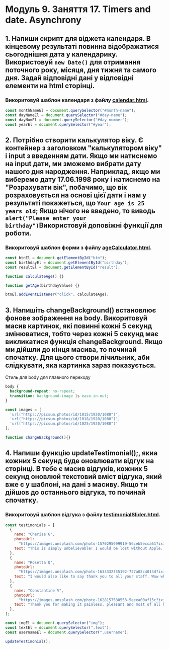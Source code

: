 # Модуль 9. Заняття 17. Timers and date. Asynchrony

## 1. Напиши скрипт для віджета календаря. В кінцевому результаті повинна відображатися сьогоднішня дата у календарику. Використовуй `new Date()` для отримання поточного року, місяця, дня тижня та самого дня. Задай відповідні дані у відповідні елементи на html сторінці.

### Викоритовуй шаблон календаря з файлу [calendar.html](./calendar.html).

```js
const monthNameEl = document.querySelector("#month-name");
const dayNameEl = document.querySelector("#day-name");
const dayNumEl = document.querySelector("#day-number");
const yearEl = document.querySelector("#year");
```

## 2. Потрібно створити калькулятор віку. Є контейнер з заголовком "калькулятором віку" і input з введенням дати. Якщо ми натиснемо на input дати, ми зможемо вибрати дату нашого дня народження. Наприклад, якщо ми виберемо дату 17.06.1998 року і натиснемо на "Розрахувати вік", побачимо, що вік розраховується на основі цієї дати і нам у результаті покажеться, що `Your age is 25 years old`; Якщо нічого не введено, то виводь `alert("Please enter your birthday")`Використовуй доповіжні функції для роботи.

### Викоритовуй шаблон форми з файлу [ageCalculator.html](./ageCalculator.html).

```js
const btnEl = document.getElementById("btn");
const birthdayEl = document.getElementById("birthday");
const resultEl = document.getElementById("result");

function calculateAge() {}

function getAge(birthdayValue) {}

btnEl.addEventListener("click", calculateAge);
```


## 3. Напишіть changeBackground() встановлює фонове зображення на body. Викоритовуй масив картинок, які повинні кожні 5 секунд змінюватися, тобто через кожні 5 секунд має викликатися функція changeBackground. Якщо ми дійшли до кінця масива, то починай спочатку. Для цього створи лічильник, аби слідкувати, яка картинка зараз показується. 
Стиль для body для плавного переходу
```css
body {
  background-repeat: no-repeat;
  transition: background-image 1s ease-in-out;
}
```

```js
const images = [
  'url("https://picsum.photos/id/1015/1920/1080")',
  'url("https://picsum.photos/id/1018/1920/1080")',
  'url("https://picsum.photos/id/1025/1920/1080")'
];

function changeBackground(){}
```

## 4. Напиши функцію updateTestimonial();, якиа кожних 5 секунд буде оновлювати відгук на сторінці. В тебе є масив відгуків, кожних 5 секунд оновлюй текстовий вміст відгука, який вже є у шаблоні, на дані з масиву. Якщо ти дійшов до останнього відгука, то починай спочатку.

### Викоритовуй шаблон відгука з файлу [testimonialSlider.html](./testimonialSlider.html).

```js
const testimonials = [
  {
    name: "Cherise G",
    photoUrl:
      "https://images.unsplash.com/photo-1570295999919-56ceb5ecca61?ixid=MnwxMjA3fDB8MHxwaG90by1wYWdlfHx8fGVufDB8fHx8&ixlib=rb-1.2.1&auto=format&fit=crop&w=880&q=80",
    text: "This is simply unbelievable! I would be lost without Apple. The very best. Not able to tell you how happy I am with Apple.",
  },
  {
    name: "Rosetta Q",
    photoUrl:
      "https://images.unsplash.com/photo-1633332755192-727a05c4013d?ixid=MnwxMjA3fDB8MHxwaG90by1wYWdlfHx8fGVufDB8fHx8&ixlib=rb-1.2.1&auto=format&fit=crop&w=880&q=80",
    text: "I would also like to say thank you to all your staff. Wow what great service, I love it! Apple impressed me on multiple levels.",
  },
  {
    name: "Constantine V",
    photoUrl:
      "https://images.unsplash.com/photo-1628157588553-5eeea00af15c?ixid=MnwxMjA3fDB8MHxwaG90by1wYWdlfHx8fGVufDB8fHx8&ixlib=rb-1.2.1&auto=format&fit=crop&w=880&q=80",
    text: "Thank you for making it painless, pleasant and most of all hassle free! I wish I would have thought of it first. The very best.",
  },
];

const imgEl = document.querySelector("img");
const textEl = document.querySelector(".text");
const usernameEl = document.querySelector(".username");

updateTestimonial();
```